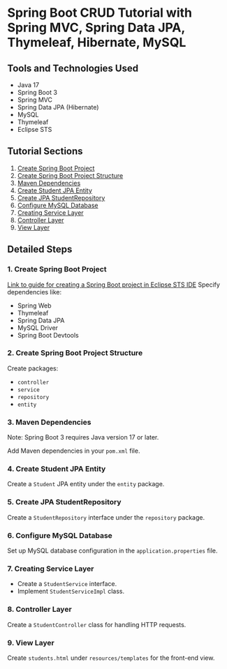 # Spring Boot CRUD Tutorial with Spring MVC, Spring Data JPA, Thymeleaf, Hibernate, MySQL


## Tools and Technologies Used
- Java 17
- Spring Boot 3
- Spring MVC
- Spring Data JPA (Hibernate)
- MySQL
- Thymeleaf
- Eclipse STS

## Tutorial Sections
1. [Create Spring Boot Project](#create-spring-boot-project)
2. [Create Spring Boot Project Structure](#create-spring-boot-project-structure)
3. [Maven Dependencies](#maven-dependencies)
4. [Create Student JPA Entity](#create-student-jpa-entity)
5. [Create JPA StudentRepository](#create-jpa-studentrepository)
6. [Configure MySQL Database](#configure-mysql-database)
7. [Creating Service Layer](#creating-service-layer)
8. [Controller Layer](#controller-layer)
9. [View Layer](#view-layer)

## Detailed Steps

### 1. Create Spring Boot Project
[Link to guide for creating a Spring Boot project in Eclipse STS IDE](#)
Specify dependencies like:
- Spring Web
- Thymeleaf
- Spring Data JPA
- MySQL Driver
- Spring Boot Devtools

### 2. Create Spring Boot Project Structure
Create packages:
- `controller`
- `service`
- `repository`
- `entity`

### 3. Maven Dependencies
Note: Spring Boot 3 requires Java version 17 or later.

Add Maven dependencies in your `pom.xml` file.

### 4. Create Student JPA Entity
Create a `Student` JPA entity under the `entity` package.

### 5. Create JPA StudentRepository
Create a `StudentRepository` interface under the `repository` package.

### 6. Configure MySQL Database
Set up MySQL database configuration in the `application.properties` file.

### 7. Creating Service Layer
- Create a `StudentService` interface.
- Implement `StudentServiceImpl` class.

### 8. Controller Layer
Create a `StudentController` class for handling HTTP requests.

### 9. View Layer
Create `students.html` under `resources/templates` for the front-end view.
